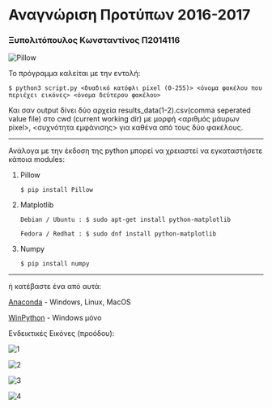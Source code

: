 # Αναγνώριση Προτύπων 2016-2017
### Ξυπολιτόπουλος Κωνσταντίνος Π2014116
![Pillow](https://pbs.twimg.com/profile_images/510760404411109380/wDGjWJxk.png "Pillow")

Το πρόγραμμα καλείται με την εντολή:

```
$ python3 script.py <δυαδικό κατόφλι pixel (0-255)> <όνομα φακέλου που περιέχει εικόνες> <όνομα δεύτερου φακέλου>
```

Και σαν output δίνει δύο αρχεία results_data(1-2).csv(comma seperated value file) στο cwd (current working dir) με μορφή  <αριθμός μάυρων pixel>, <συχνότητα εμφάνισης> για καθένα από τους δύο φακέλους.
___
Ανάλογα με την έκδοση της python μπορεί να χρειαστεί να εγκαταστήσετε κάποια modules:

1. Pillow

	```$ pip install Pillow```
2. Matplotlib

	```Debian / Ubuntu : $ sudo apt-get install python-matplotlib```

	```Fedora / Redhat : $ sudo dnf install python-matplotlib```
3. Numpy

	```$ pip install numpy```

___
ή κατέβαστε ένα από αυτά:

[Anaconda](https://www.continuum.io/downloads) - Windows, Linux, MacOS

[WinPython](http://winpython.github.io/) - Windows μόνο



Ενδεικτικές Εικόνες (προόδου):

![1](http://i.imgur.com/zmZo26b.png)

![2](http://i.imgur.com/HoxnZcD.png?1)

![3](http://i.imgur.com/YPLoIFS.png)

![4](http://i.imgur.com/2LAoUI6.png)
